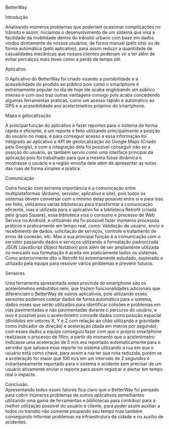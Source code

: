 BetterWay

Introdução

Analisando inúmeros problemas que poderiam ocasionar complicações no trânsito e assim, iniciamos o desenvolvimento de um sistema que visa a facilidade da mobilidade dentro do trânsito urbano com base em dados vindos diretamente de nossos usuários, de forma manual (pelo site) ou de forma automática (pelo aplicativo), para assim reduzir a quantidade de casualidades mecânicas que nossos clientes poderiam vir a ter além de evitar percalços mais leves como a perda de tempo útil.

Aplicativo

O Aplicativo do BetterWay foi criado visando a portabilidade e a acessibilidade do produto ao público pois como o smartphone é extremamente popular no dia de hoje ele acaba englobando um público imenso e com isso traz outras vantagens consigo pois acaba concedendo algumas ferramentas praticas, como um acesso rápido e automático ao GPS e a acessibilidade aos acelerômetros próprios do smartphone.

Mapa e gelocalização

A principal função do aplicativo é fazer reportes para o sistema de forma rápida e eficiente, e um reporte é feito utilizando principalmente a posição do usuário no mapa, e para conseguir acesso a essa informação foi integrado ao aplicativo a API de geolocalização do Google Maps (Criado pelo Google), e com a integração dela foi possível conseguir não só a posição do usuário, as também serviu como uma interface principal da aplicação pois foi trabalhado para que a mesma fosse dinâmica e mostrasse o usuário e a região envolta dele além de apresentar as notas das ruas de forma simples e pratica.
  
Comunicação

Outra função com extrema importância é a comunicação entre multiplataformas (Arduino, servidor, aplicativo e site), pois todos os sistemas devem conversar com o mínimo delay possível entre si e para isso ser feito, utilizamos varias bibliotecas para transformar a comunicação eficiente, mas a utilizada para o aplicativo foi a biblioteca Retrofit (criada pelo grupo Square), essa biblioteca visa o consumo e processo de Web Service no Android, e utilizando ela foi possível fazer inúmeros processos práticos e praticamente em tempo real, como: Validação de usuário, envio e recebimento de dados, solicitação de serviços, controle e tratamento de erros de conexão, etc. Mas a sua principal função é a comunicação com o servidor passando dados e serviços utilizando a formatação padronizada JSON (JavaScript Object Notation) pois além de ser amplamente utilizada no mercado sua formatação é aceita em praticamente todos os sistemas. Como anteriormente dito o Retrofit foi extremamente estudado, explorado e utilizado pela equipe para resolver vários problemas e prevenir futuros.
  
Sensores

Uma ferramenta apresentada antes provinda do smartphone são os acelerômetros embutidos nele, que trazem funcionalidades adicionais que diferenciam o BetterWay de outros aplicativos, pois utilizando esses sensores podemos coletar dados de forma automática para o sistema, dados esses que serão utilizados para identificar colisões e problemas em vias pavimentadas e não pavimentadas durante o percurso do usuário, e isso é possível pois o acelerômetro concede dados como posição espacial (divididos em vetores X, Y e Z com relação ao chão utilizando a gravidade como indicador de direção) e aceleração (dada em metros por segundo), com esses dados a equipe conseguiu fazer com que o próprio smartphone realizasse o processo de filtro, a partir do momento que o acelerômetro indicasse uma aceleração de 5 m/s era reportado automaticamente para o servidor que salvava esse reporte no sistema utilizando a rua em que o usuário está como chave, para assim a rua ter sua nota reduzida, porém se a aceleração for maior que 100 m/s em um intervalo de 2 segundos é instantaneamente reportado para o sistema o acidente sem precisar de um usuário ativamente enviar o reporte para assim registrar e alertar em tempo real o impacto.
  
Conclusão.  
	Apresentando todos esses fatores fica claro que o BetterWay foi pensado para cobrir inúmeros problemas de outros aplicativos semelhantes utilizando uma gama de ferramentas e bibliotecas para contribuir para a melhor utilização possível do usuário e cliente, para poder assim auxiliar a todos no transito não somente poupando seu tempo mas também conseguindo informar problemas na infraestrutura da cidade e no auxilio de acidentes. 
	
